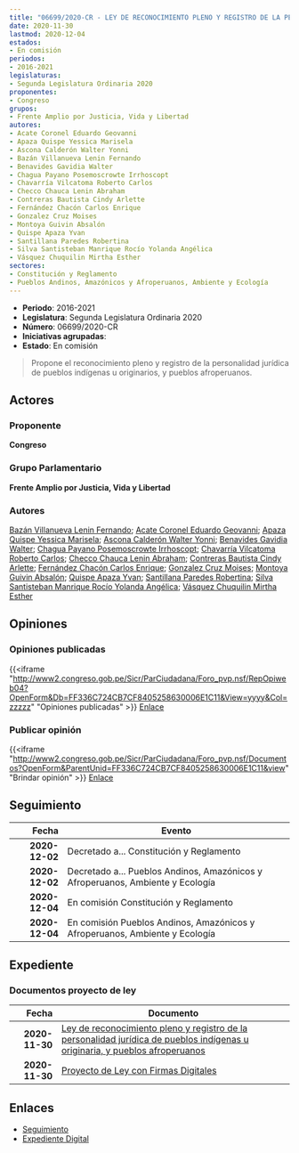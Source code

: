 ```yaml
---
title: "06699/2020-CR - LEY DE RECONOCIMIENTO PLENO Y REGISTRO DE LA PERSONALIDAD JURÍDICA DE PUEBLOS INDÍGENAS U ORIGINARIOS, Y PUEBLOS AFROPERUANOS"
date: 2020-11-30
lastmod: 2020-12-04
estados:
- En comisión
periodos:
- 2016-2021
legislaturas:
- Segunda Legislatura Ordinaria 2020
proponentes:
- Congreso
grupos:
- Frente Amplio por Justicia, Vida y Libertad
autores:
- Acate Coronel Eduardo Geovanni
- Apaza Quispe Yessica Marisela
- Ascona Calderón Walter Yonni
- Bazán Villanueva Lenin Fernando
- Benavides Gavidia Walter
- Chagua Payano Posemoscrowte Irrhoscopt
- Chavarría Vilcatoma Roberto Carlos
- Checco Chauca Lenin Abraham
- Contreras Bautista Cindy Arlette
- Fernández Chacón Carlos Enrique
- Gonzalez Cruz Moises
- Montoya Guivin Absalón
- Quispe Apaza Yvan
- Santillana Paredes Robertina
- Silva Santisteban Manrique Rocío Yolanda Angélica
- Vásquez Chuquilin Mirtha Esther
sectores:
- Constitución y Reglamento
- Pueblos Andinos, Amazónicos y Afroperuanos, Ambiente y Ecología
---
```

- **Periodo**: 2016-2021
- **Legislatura**: Segunda Legislatura Ordinaria 2020
- **Número**: 06699/2020-CR
- **Iniciativas agrupadas**: 
- **Estado**: En comisión

> Propone el reconocimiento pleno y registro de la personalidad jurídica de pueblos indígenas u originarios, y pueblos afroperuanos.


## Actores

### Proponente

**Congreso**

### Grupo Parlamentario

**Frente Amplio por Justicia, Vida y Libertad**

### Autores

[Bazán Villanueva Lenin Fernando](mailto:mailto:lbazan@congreso.gob.pe); [Acate Coronel Eduardo Geovanni](mailto:mailto:eacate@congreso.gob.pe); [Apaza Quispe Yessica Marisela](mailto:mailto:yapaza@congreso.gob.pe); [Ascona Calderón Walter Yonni](mailto:mailto:wascona@congreso.gob.pe); [Benavides Gavidia Walter](mailto:mailto:wbenavides@congreso.gob.pe); [Chagua Payano Posemoscrowte Irrhoscopt](mailto:mailto:pchagua@congreso.gob.pe); [Chavarría Vilcatoma Roberto Carlos](mailto:mailto:rchavarria@congreso.gob.pe); [Checco Chauca Lenin Abraham](mailto:mailto:lchecco@congreso.gob.pe); [Contreras Bautista Cindy Arlette](mailto:mailto:acontreras@congreso.gob.pe); [Fernández Chacón Carlos Enrique](mailto:mailto:cfernandezch@congreso.gob.pe); [Gonzalez Cruz Moises](mailto:mailto:mgonzalezc@congreso.gob.pe); [Montoya Guivin Absalón](mailto:mailto:amontoya@congreso.gob.pe); [Quispe Apaza Yvan](mailto:mailto:mquispes@congreso.gob.pe); [Santillana Paredes Robertina](mailto:mailto:rsantillana@congreso.gob.pe); [Silva Santisteban Manrique Rocío Yolanda Angélica](mailto:mailto:rsilvas@congreso.gob.pe); [Vásquez Chuquilin Mirtha Esther](mailto:mailto:mvasquezch@congreso.gob.pe)

## Opiniones

### Opiniones publicadas

{{<iframe "http://www2.congreso.gob.pe/Sicr/ParCiudadana/Foro_pvp.nsf/RepOpiweb04?OpenForm&Db=FF336C724CB7CF8405258630006E1C11&View=yyyy&Col=zzzzz" "Opiniones publicadas" >}}
[Enlace](http://www2.congreso.gob.pe/Sicr/ParCiudadana/Foro_pvp.nsf/RepOpiweb04?OpenForm&Db=FF336C724CB7CF8405258630006E1C11&View=yyyy&Col=zzzzz)

### Publicar opinión

{{<iframe "http://www2.congreso.gob.pe/Sicr/ParCiudadana/Foro_pvp.nsf/Documentos?OpenForm&ParentUnid=FF336C724CB7CF8405258630006E1C11&view" "Brindar opinión" >}}
[Enlace](http://www2.congreso.gob.pe/Sicr/ParCiudadana/Foro_pvp.nsf/Documentos?OpenForm&ParentUnid=FF336C724CB7CF8405258630006E1C11&view)


## Seguimiento

| Fecha | Evento |
|------:|--------|
| **2020-12-02** | Decretado a... Constitución y Reglamento |
| **2020-12-02** | Decretado a... Pueblos Andinos, Amazónicos y Afroperuanos, Ambiente y Ecología |
| **2020-12-04** | En comisión Constitución y Reglamento |
| **2020-12-04** | En comisión Pueblos Andinos, Amazónicos y Afroperuanos, Ambiente y Ecología |

## Expediente

### Documentos proyecto de ley

| Fecha | Documento |
|------:|-----------|
| **2020-11-30** | [Ley de reconocimiento pleno y registro de la personalidad jurídica de pueblos indígenas u originaria, y pueblos afroperuanos](https://leyes.congreso.gob.pe/Documentos/2016_2021/Proyectos_de_Ley_y_de_Resoluciones_Legislativas/PL06699-20201130.pdf) |
| **2020-11-30** | [Proyecto de Ley con Firmas Digitales](https://leyes.congreso.gob.pe/Documentos/2016_2021/Proyectos_de_Ley_y_de_Resoluciones_Legislativas/Proyectos_Firmas_digitales/PL06699.pdf) |

## Enlaces

- [Seguimiento](http://www2.congreso.gob.pe/Sicr/TraDocEstProc/CLProLey2016.nsf/f7fff46988ca05b1052578e100829cc7/984b06914c55b91005258630007c81e2?OpenDocument)
- [Expediente Digital](http://www2.congreso.gob.pe/Sicr/TraDocEstProc/Expvirt_2011.nsf/visbusqptramdoc1621/06699?opendocument)

